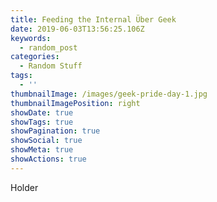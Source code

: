 ```yaml
---
title: Feeding the Internal Über Geek
date: 2019-06-03T13:56:25.106Z
keywords:
  - random_post
categories:
  - Random Stuff
tags:
  - ''
thumbnailImage: /images/geek-pride-day-1.jpg
thumbnailImagePosition: right
showDate: true
showTags: true
showPagination: true
showSocial: true
showMeta: true
showActions: true
---
```

Holder
